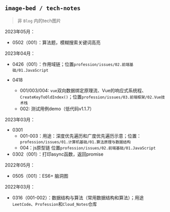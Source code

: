 ##  `image-bed / tech-notes`

> 非 `Blog` 内的tech图片

2023年05月：

* 0502（001）：算法题，模糊搜索关键词高亮

2023年04月：

* 0426（001）：作用域链；位置`profession/issues/02.前端基础/01.JavaScript`

* 0418
  * 001/003/004: `vue`双向数据绑定原理流、Vue的响应式系统程、`CreateKeyToOldIndex()`；位置`profession/issues/03.前端框架/02.Vue技术栈`
  * 002: 测试用例demo（低代码v1.1.7）

2023年03月：

* 0301
  * 001-003：用途：深度优先遍历和广度优先遍历示意；位置：`profession/issues/01.计算机基础/01.算法原理与数据结构`
  * 004：js原型链  位置`profession/issues/02.前端基础/01.JavaScript`
* 0302（001）：打印async函数，返回promise

2022年05月：

* 0505（001）：ES6+ 脑洞图

2022年03月：

* 0316（001-002）：数据结构与算法（常用数据结构和算法）；用途`LeetCode`、`Profession`和`Cloud_Notes`仓库
